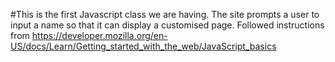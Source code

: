 #This is the first Javascript class we are having.
The site prompts a user to input a name so that it can display a customised page. 
Followed instructions from https://developer.mozilla.org/en-US/docs/Learn/Getting_started_with_the_web/JavaScript_basics
